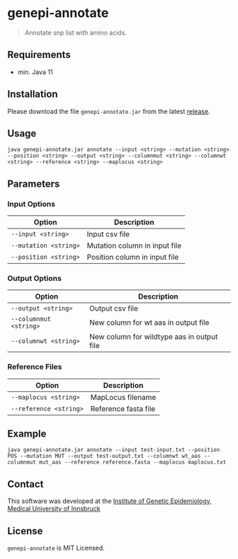 # genepi-annotate
> Annotate snp list with amino acids.

## Requirements

- min. Java 11 

## Installation

Please download the file `genepi-annotate.jar` from the latest [release](https://github.com/lukfor/genepi-annotate/releases).

## Usage

```
java genepi-annotate.jar annotate --input <string> --mutation <string> --position <string> --output <string> --columnmut <string> --columnwt <string> --reference <string> --maplocus <string>
```

## Parameters

### Input Options

| Option             | Description                                |
|--------------------|--------------------------------------------|
| `--input <string>` | Input csv file                             |
| `--mutation <string>` | Mutation column in input file           |
| `--position <string>` | Position column in input file           |

### Output Options

| Option               | Description                                |
|----------------------|--------------------------------------------|
| `--output <string>`    | Output csv file                            |
| `--columnmut <string>` | New column for wt aas in output file     |
| `--columnwt <string>`  | New column for wildtype aas in output file |

### Reference Files

| Option               | Description                                |
|----------------------|--------------------------------------------|
| `--maplocus <string>` | MapLocus filename                          |
| `--reference <string>`| Reference fasta file                       |


## Example

```
java genepi-annotate.jar annotate --input test-input.txt --position POS --mutation MUT --output test-output.txt --columnwt wt_aas --columnmut mut_aas --reference reference.fasta --maplocus maplocus.txt
```

## Contact

This software was developed at the [Institute of Genetic Epidemiology](https://genepi.i-med.ac.at/), [Medical University of Innsbruck](https://i-med.ac.at/)

## License

`genepi-annotate` is MIT Licensed.
